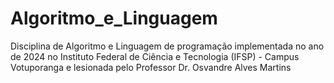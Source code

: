 # Algoritmo_e_Linguagem
Disciplina de Algoritmo e Linguagem de programação implementada no ano de 2024 no Instituto Federal de Ciência e Tecnologia (IFSP) - Campus Votuporanga e lesionada pelo Professor Dr. Osvandre Alves Martins

